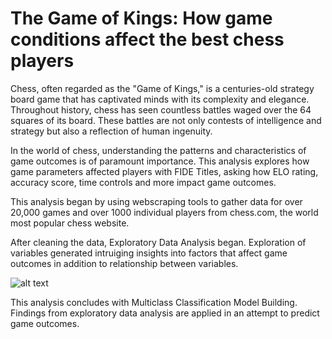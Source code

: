 # The Game of Kings: How game conditions affect the best chess players

Chess, often regarded as the "Game of Kings," is a centuries-old strategy board game that has captivated minds with its complexity and elegance. Throughout history, chess has seen countless battles waged over the 64 squares of its board. These battles are not only contests of intelligence and strategy but also a reflection of human ingenuity.

In the world of chess, understanding the patterns and characteristics of game outcomes is of paramount importance. This analysis explores how game parameters affected players with FIDE Titles, asking how ELO rating, accuracy score, time controls and more impact game outcomes.

This analysis began by using webscraping tools to gather data for over 20,000 games and over 1000 individual players from chess.com, the world most popular chess website.

 After cleaning the data, Exploratory Data Analysis began. Exploration of variables generated intruiging insights into factors that affect game outcomes in addition to relationship between variables.

![alt text]([https://github.com/[username]/[reponame]/blob/[branch]/image.jpg](https://github.com/clerycolm/Chess-Games-Analysis/blob/main/Moves%20Count%20plots.png)?raw=true)

This analysis concludes with Multiclass Classification Model Building. Findings from exploratory data analysis are applied in an attempt to predict game outcomes. 
